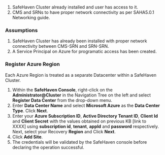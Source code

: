 1. SafeHaven Cluster already installed and user has access to it.
2. CMS and SRNs to have proper network connectivity as per SAHA5.0.1 Networking guide.

### Assumptions
1. SafeHaven Cluster has already been installed with proper network connectivity between CMS-SRN and SRN-SRN.
2. A Service Principal on Azure for programatic access has been created.

### Register Azure Region
Each Azure Region is treated as a separate Datacenter within a SafeHaven Cluster.

1. Within the **SafeHaven Console**, right-click on the **Administrator@Cluster** in the Navigation Tree on the left and select **Register Data Center** from the drop-down menu.
2. Enter **Data Center Name** and select **Microsoft Azure** as the **Data Center Type**. Click **Next**.
3. Enter your **Azure Subscription ID**,  **Active Directory Tenant ID**, **Client Id** and **Client Secret** with the values obtained on previous KB [link to XXXX] using **subscription id**, **tenant**, **appId** and **password** respectively. Next, select your Recovery **Region** and Click **Next**.
5. Click **Add Site**.
6. The credentials will be validated by the SafeHaven console before declaring the operation successful.
